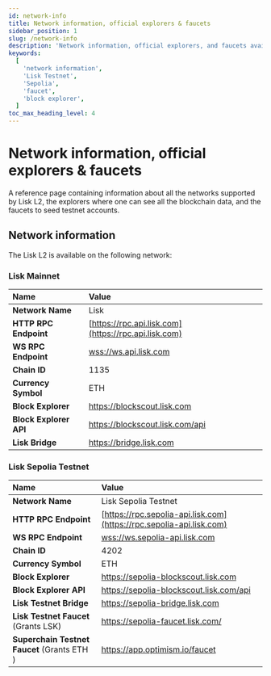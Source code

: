 ```yaml
---
id: network-info
title: Network information, official explorers & faucets
sidebar_position: 1
slug: /network-info
description: 'Network information, official explorers, and faucets available for Lisk L2 network.'
keywords:
  [
    'network information',
    'Lisk Testnet',
    'Sepolia',
    'faucet',
    'block explorer',
  ]
toc_max_heading_level: 4
---
```


# Network information, official explorers & faucets
A reference page containing information about all the networks supported by Lisk L2, the explorers where one can see all the blockchain data, and the faucets to seed testnet accounts.

## Network information
The Lisk L2 is available on the following network:

### Lisk Mainnet

| Name                    | Value                                                                       |
| :--------------         | :-------------------------------------------------------------------------- |
| **Network Name**        | Lisk                                                                        |
| **HTTP RPC Endpoint**   | [https://rpc.api.lisk.com](https://rpc.api.lisk.com)                        |
| **WS RPC Endpoint**     | [wss://ws.api.lisk.com](wss://ws.api.lisk.com)                              |
| **Chain ID**            | 1135                                                                        |
| **Currency Symbol**     | ETH                                                                         |
| **Block Explorer**      | https://blockscout.lisk.com                                                 |
| **Block Explorer API**  | https://blockscout.lisk.com/api                                             |
| **Lisk Bridge** | https://bridge.lisk.com                                                     |

### Lisk Sepolia Testnet

| Name                                                   | Value                                                                       |
| :--------------                                        | :-------------------------------------------------------------------------- |
| **Network Name**                                       | Lisk Sepolia Testnet                                                        |
| **HTTP RPC Endpoint**                                  | [https://rpc.sepolia-api.lisk.com](https://rpc.sepolia-api.lisk.com)        |
| **WS RPC Endpoint**                                    | [wss://ws.sepolia-api.lisk.com](wss://ws.sepolia-api.lisk.com)              |
| **Chain ID**                                           | 4202                                                                        |
| **Currency Symbol**                                    | ETH                                                                         |
| **Block Explorer**                                     | https://sepolia-blockscout.lisk.com                                         |
| **Block Explorer API**                                 | https://sepolia-blockscout.lisk.com/api                                     |
| **Lisk Testnet Bridge**                                | https://sepolia-bridge.lisk.com                                             |
| **Lisk Testnet Faucet** (Grants LSK)   | https://sepolia-faucet.lisk.com/                                            |
| **Superchain Testnet Faucet** (Grants ETH )    | https://app.optimism.io/faucet                                              |